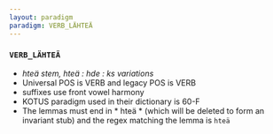 ```yaml
---
layout: paradigm
paradigm: VERB_LÄHTEÄ
---
```

### ` VERB_LÄHTEÄ `

* _hteä stem, hteä : hde : ks variations_
* Universal POS is VERB and legacy POS is VERB
* suffixes use front vowel harmony
* KOTUS paradigm used in their dictionary is 60-F
* The lemmas must end in * hteä * (which will be deleted to form an invariant stub) and the regex matching the lemma is ` hteä `

